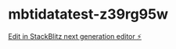 # mbtidatatest-z39rg95w

[Edit in StackBlitz next generation editor ⚡️](https://stackblitz.com/~/github.com/Neupiloops/mbtidatatest-z39rg95w)